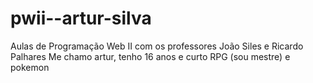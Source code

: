 # pwii--artur-silva
Aulas de Programação Web II com os professores João Siles e Ricardo Palhares
Me chamo artur, tenho 16 anos e curto RPG (sou mestre) e pokemon
